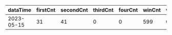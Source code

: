 |dataTime|firstCnt|secondCnt|thirdCnt|fourCnt|winCnt|vrate|wrate|
|-|-|-|-|-|-|-|-|
|2023-05-15|31|41|0|0|599|0%|0%|